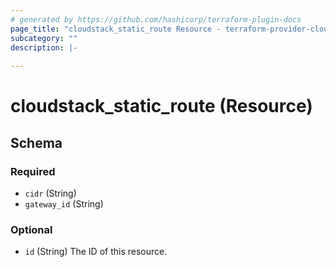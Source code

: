 ```yaml
---
# generated by https://github.com/hashicorp/terraform-plugin-docs
page_title: "cloudstack_static_route Resource - terraform-provider-cloudstack"
subcategory: ""
description: |-
  
---
```


# cloudstack_static_route (Resource)





<!-- schema generated by tfplugindocs -->
## Schema

### Required

- `cidr` (String)
- `gateway_id` (String)

### Optional

- `id` (String) The ID of this resource.


